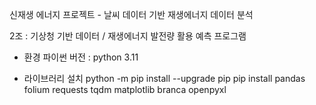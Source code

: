 신재생 에너지 프로젝트 - 날씨 데이터 기반 재생에너지 데이터 분석

2조 : 기상청 기반 데이터 / 재생에너지 발전량 활용 예측 프로그램

* 환경
  파이썬 버전 : python 3.11
  
* 라이브러리 설치
  python -m pip install --upgrade pip
  pip install pandas folium requests tqdm matplotlib branca openpyxl
